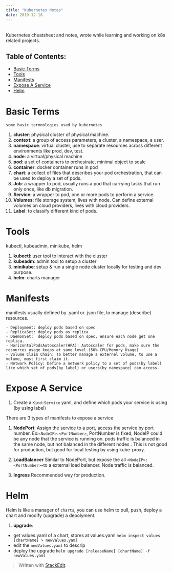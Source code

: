 ```yaml
---
title: "Kubernetes Notes"
date: 2019-12-18
---
```

<br>
Kubernetes cheatsheet and notes, wrote while learning and working on k8s related projects. <br>

## Table of Contents:
* [Basic Terms](#Basic-Terms)
*  [Tools](#Tools)
* [Manifests](#Manifests)
* [Expose A Service](#Expose-A-Service)
* [Helm](#Helm)

# Basic Terms
	some basic termnologies used by kubernetes
1. **cluster**: physical cluster of physical machine.
2. **context**: a group of access parameters,  a cluster, a namespace, a user.
3. **namespace**: virtual cluster, use to separate resources across different environments like prod, dev, test.
4. **node**: a virtual/physical machine
5. **pod**: a set of containers to orchestrate, minimal object to scale
6. **container**: docker container runs in pod
7. **chart**: a collect of files that describes your pod orchestration, that can be used to deploy a set of pods.
8. **Job**: a wrapper to pod, usually runs a pod that carrying tasks that run only once, like db migration.
9. **Service**: a wrapper to pod, one or more pods to perform a service.
10. **Volumes**: file storage system, lives with node. Can define external volumes on cloud providers, lives with cloud providers.
11. **Label**: to classify different kind of pods. 
 
# Tools
kubectl, kubeadmin, minikube, helm
1. **kubectl**: user tool to interact with the cluster
2. **kubeadm**: admin tool to setup a cluster
3. **minikube**: setup & run a single node cluster locally for testing and dev purpose.
5. **helm**:  charts manager

# Manifests

manifests usually defined by .yaml or .json file, to manage (describe) resources.

	- Deployment: deploy pods based on spec
	- ReplicaSet: deploy pods as replica 
	- DaemonSet:  deploy pods based on spec, ensure each node get one replica.
	- HorizontalPodsAutoscaler(HPA): Autoscaler for pods, make sure the resources usage keeps at same level.(50% CPU/Memory Usage)
	- Volume Claim Chain: To better manage a externel volume, to use a volume, must first claim it.
	- Network Policy: Define a network policy to a set of pods(by label) like which set of pods(by label) or users(by namespace) can access.


# Expose A Service


1. Create a `Kind:Service` yaml, and define which pods your service is using (by using label)

There are 3 types of manifests to expose a service

1. **NodePort**:  Assign the service to a port, access the service by port number. Ex:`<NodeIP>:<PortNumber>`, PortNumber is fixed, NodeIP could be any node that the service is running on. pods traffic is balanced in the same node, but not balanced in the different nodes . This is not good for production, but good for local testing by using kube-proxy.

2. **LoadBalancer** Similar to NodePort, but expose the all `<NodeIP>:<PortNumber>=`to a external load balancer. Node traffic is balanced.

3. **Ingress** Recommended way for production. 

# Helm
Helm is like a manager of `charts`, you can use helm to pull, push, deploy a chart and modify (upgrade) a depolyment.

1. **upgrade**: 
- get  values.yaml of a chart, stores at values.yaml
`helm inspect values [chartName] > newValues.yaml`
- edit the `newValues.yaml` to descrip
- deploy the upgrade
`helm upgrade [releaseName] [chartName] -f newValues.yaml` 

> Written with [StackEdit](https://stackedit.io/).
<!--stackedit_data:
eyJoaXN0b3J5IjpbMTc5NjgyODc0NSwtMjA1NzM5NDExMCwxNz
EyMDE0MjU5LC0xODk3MTIwMzcwLDEyNTU2NjIwMzcsNDY5MjM0
NTA2LC03MDUxNTY3NDEsLTQxMTg1NTcwNCw5ODQzNDIzNTMsMj
AyNDkzOTE2NSwxODEyMTM4MDc4LDE3MzU0MjU5ODksLTEzMzM2
MTM0OCwtODg0MzMyNjQxLDEyNzAxNDE2MzEsMzg4Nzc2MjgwLD
Y0Mjg3OTQ2XX0=
-->